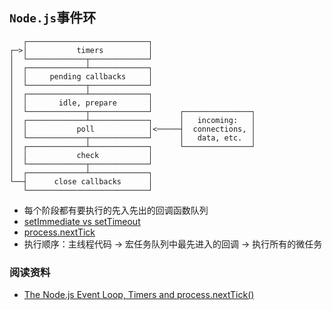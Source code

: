## `Node.js`事件环

```text
   ┌───────────────────────────┐
┌─>│           timers          │
│  └─────────────┬─────────────┘
│  ┌─────────────┴─────────────┐
│  │     pending callbacks     │
│  └─────────────┬─────────────┘
│  ┌─────────────┴─────────────┐
│  │       idle, prepare       │
│  └─────────────┬─────────────┘      ┌───────────────┐
│  ┌─────────────┴─────────────┐      │   incoming:   │
│  │           poll            │<─────┤  connections, │
│  └─────────────┬─────────────┘      │   data, etc.  │
│  ┌─────────────┴─────────────┐      └───────────────┘
│  │           check           │
│  └─────────────┬─────────────┘
│  ┌─────────────┴─────────────┐
└──┤      close callbacks      │
   └───────────────────────────┘
```

* 每个阶段都有要执行的先入先出的回调函数队列
* [setImmediate vs setTimeout](https://nodejs.org/en/docs/guides/event-loop-timers-and-nexttick/#setimmediate-vs-settimeout)
* [process.nextTick](https://nodejs.org/en/docs/guides/event-loop-timers-and-nexttick/#process-nexttick)
* 执行顺序：主线程代码 -> 宏任务队列中最先进入的回调 -> 执行所有的微任务

### 阅读资料

* [The Node.js Event Loop, Timers and process.nextTick()](https://nodejs.org/en/docs/guides/event-loop-timers-and-nexttick/#:~:text=The%20event%20loop%20is%20what,operations%20executing%20in%20the%20background.)